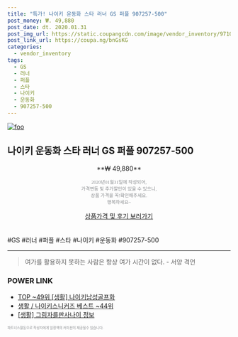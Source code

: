 ```yaml
--- 
title: "특가! 나이키 운동화 스타 러너 GS 퍼플 907257-500" 
post_money: ₩. 49,880 
post_date: dt. 2020.01.31 
post_img_url: https://static.coupangcdn.com/image/vendor_inventory/9710/a769cd7271230399fe44b63eb143623adfc43921902ce44d3052488a989f.jpg 
post_link_url: https://coupa.ng/bnGsKG 
categories: 
  - vendor_inventory 
tags: 
  - GS 
  - 러너 
  - 퍼플 
  - 스타 
  - 나이키 
  - 운동화 
  - 907257-500 
--- 
```

[![foo](https://static.coupangcdn.com/image/vendor_inventory/9710/a769cd7271230399fe44b63eb143623adfc43921902ce44d3052488a989f.jpg)](https://coupa.ng/bnGsKG) 

## 나이키 운동화 스타 러너 GS 퍼플 907257-500 
<p style="text-align: center;">**₩ 49,880**</p> 
<p style="text-align: center;"><span style="color: #898c8f; font-family: Georgia,Times,serif; font-size: 0.75em;">2020년01월31일에 작성되어, <br>가격변동 및 추가할인이 있을 수 있으니,<br> 상품 가격을 꼭!확인해주세요.<br>행복하세요~</span> 
</p>	 
<div markdown="0" style="text-align: center;"><a href="https://coupa.ng/bnGsKG" class="btn btn--success">상품가격 및 후기 보러가기</a></div> 
<br><br> 
  #GS #러너 #퍼플 #스타 #나이키 #운동화 #907257-500 
<hr> 

> 여가를 활용하지 못하는 사람은 항상 여가 시간이 없다. - 서양 격언 


### POWER LINK

* <a href="https://blog.naver.com/fasyy4321/221780658418" target="_blank"> TOP ~49위 [생활] 나이키남성골프화</a>
* <a href="https://blog.naver.com/santokki14/221777131943" target="_blank">생활 / 나이키스니커즈 베스트 ~44위</a>
* <a href="https://blog.naver.com/santokki14/221767380231" target="_blank"> [생활] 그림자를판사나이 정보 </a>

<span style="color: #898c8f; font-family: Georgia,Times,serif; font-size: 0.55em;">파트너스활동으로 작성자에게 일정액의 커미션이 제공될수 있습니다.</span> 
